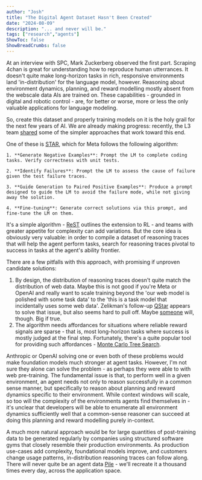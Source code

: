 ```yaml
---
author: "Josh"
title: "The Digital Agent Dataset Hasn't Been Created"
date: "2024-08-09"
description: "... and never will be."
tags: ["research","agents"]
ShowToc: false
ShowBreadCrumbs: false
---
```


At an interview with SPC, Mark Zuckerberg observed the first part. Scraping 4chan is great for understanding how to reproduce human utterrances. It doesn't quite make long-horizon tasks in rich, responsive environments land 'in-distribution' for the language model, however. Reasoning about environment dynamics, planning, and reward modelling mostly absent from the webscale data AIs are trained on. These capabilities - grounded in digital and robotic control - are, for better or worse, more or less the only valuable applications for language modeling.

So, create this dataset and properly training models on it is the holy grail for the next few years of AI. We are already making progress: recently, the L3 team [shared](https://alphaxiv.org/abs/2407.21783v1?qid=66b23977eb65a9ed9bc2018f) some of the simpler approaches that work toward this end. 

One of these is [STAR](https://proceedings.neurips.cc/paper_files/paper/2022/file/639a9a172c044fbb64175b5fad42e9a5-Paper-Conference.pdf), which for Meta follows the following algorithm:
    
    1. **Generate Negative Examples**: Prompt the LM to complete coding tasks. Verify correctness with unit tests.

    2. **Identify Failures**: Prompt the LM to assess the cause of failure given the test failure traces.

    3. **Guide Generation to Paired Positive Examples**: Produce a prompt designed to guide the LM to avoid the failure mode, while not giving away the solution.

    4. **Fine-tuning**: Generate correct solutions via this prompt, and fine-tune the LM on them.

It's a simple algorithm - [ReST](https://arxiv.org/pdf/2308.08998) outlines the extension to RL - and teams with greater appetite for complexity can add variations. But the core idea is obviously very valuable: in order to compile a dataset of reasoning traces that will help the agent perform tasks, search for reasoning traces pivotal to success in tasks at the agent's ability frontier. 

There are a few pitfalls with this approach, with promising if unproven candidate solutions:
1. By design, the distribution of reasoning traces doesn't quite match the distribution of web data. Maybe this is not good if you're Meta or OpenAI and really want to scale training beyond the 'our web model is polished with some task data' to the 'this is a task model that incidentally uses some web data'. Zelikman's follow-up [QStar](https://x.com/casper_hansen_/status/1821521870232986049) appears to solve that issue, but also seems hard to pull off. Maybe [someone](https://x.com/casper_hansen_/status/1821521870232986049) will, though. Big if true.
2. The algorithm needs affordances for situations where reliable reward signals are sparse - that is, most long-horizon tasks where success is mostly judged at the final step. Fortunately, there's a quite popular tool for providing such affordances - [Monte Carlo Tree Search](https://arxiv.org/html/2405.00451v2#bib.bib29).

Anthropic or OpenAI solving one or even both of these problems would make foundation models much stronger at agent tasks. However, I'm not sure they alone can solve the problem - as perhaps they were able to with web pre-training. The fundamental issue is that, to perform well in a given environment, an agent needs not only to reason successfully in a common sense manner, but specifically to reason about planning and reward dynamics specific to their environment. While context windows will scale, so too will the complexity of the environments agents find themselves in - it's unclear that developers will be able to enumerate all environment dynamics sufficiently well that a common-sense reasoner can succeed at doing this planning and reward modelling purely in-context.

A much more natural approach would be for large quantities of post-training data to be generated regularly by companies using structured software gyms that closely resemble their production environments. As production use-cases add complexity, foundational models improve, and customers change usage patterns, in-distribution reasoning traces can follow along. There will never quite be an agent data [Pile](https://pile.eleuther.ai) - we'll recreate it a thousand times every day, across the application space.